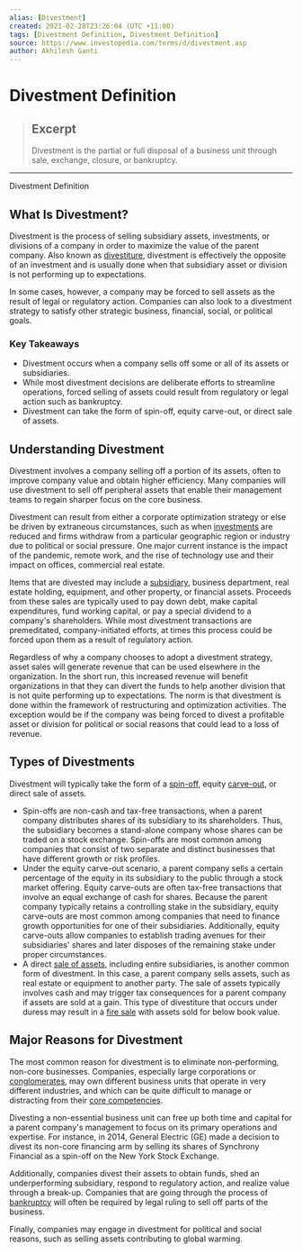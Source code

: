 ```yaml
---
alias: [Divestment]
created: 2021-02-28T23:26:04 (UTC +11:00)
tags: [Divestment Definition, Divestment Definition]
source: https://www.investopedia.com/terms/d/divestment.asp
author: Akhilesh Ganti
---
```


# Divestment Definition

> ## Excerpt
> Divestment is the partial or full disposal of a business unit through sale, exchange, closure, or bankruptcy.

---

Divestment Definition
## What Is Divestment?

Divestment is the process of selling subsidiary assets, investments, or divisions of a company in order to maximize the value of the parent company. Also known as [divestiture](https://www.investopedia.com/terms/d/divestiture.asp), divestment is effectively the opposite of an investment and is usually done when that subsidiary asset or division is not performing up to expectations.

In some cases, however, a company may be forced to sell assets as the result of legal or regulatory action. Companies can also look to a divestment strategy to satisfy other strategic business, financial, social, or political goals.

### Key Takeaways

-   Divestment occurs when a company sells off some or all of its assets or subsidiaries.
-   While most divestment decisions are deliberate efforts to streamline operations, forced selling of assets could result from regulatory or legal action such as bankruptcy.
-   Divestment can take the form of spin-off, equity carve-out, or direct sale of assets.

## Understanding Divestment

Divestment involves a company selling off a portion of its assets, often to improve company value and obtain higher efficiency. Many companies will use divestment to sell off peripheral assets that enable their management teams to regain sharper focus on the core business.

Divestment can result from either a corporate optimization strategy or else be driven by extraneous circumstances, such as when [investments](https://www.investopedia.com/terms/i/investment.asp) are reduced and firms withdraw from a particular geographic region or industry due to political or social pressure. One major current instance is the impact of the pandemic, remote work, and the rise of technology use and their impact on offices, commercial real estate.

Items that are divested may include a [subsidiary](https://www.investopedia.com/terms/s/subsidiary.asp), business department, real estate holding, equipment, and other property, or financial assets. Proceeds from these sales are typically used to pay down debt, make capital expenditures, fund working capital, or pay a special dividend to a company's shareholders. While most divestment transactions are premeditated, company-initiated efforts, at times this process could be forced upon them as a result of regulatory action.

Regardless of why a company chooses to adopt a divestment strategy, asset sales will generate revenue that can be used elsewhere in the organization. In the short run, this increased revenue will benefit organizations in that they can divert the funds to help another division that is not quite performing up to expectations. The norm is that divestment is done within the framework of restructuring and optimization activities. The exception would be if the company was being forced to divest a profitable asset or division for political or social reasons that could lead to a loss of revenue.

## Types of Divestments

Divestment will typically take the form of a [spin-off](https://www.investopedia.com/terms/s/spinoff.asp), equity [carve-out](https://www.investopedia.com/terms/c/carveout.asp), or direct sale of assets.

-   Spin-offs are non-cash and tax-free transactions, when a parent company distributes shares of its subsidiary to its shareholders. Thus, the subsidiary becomes a stand-alone company whose shares can be traded on a stock exchange. Spin-offs are most common among companies that consist of two separate and distinct businesses that have different growth or risk profiles.
-   Under the equity carve-out scenario, a parent company sells a certain percentage of the equity in its subsidiary to the public through a stock market offering. Equity carve-outs are often tax-free transactions that involve an equal exchange of cash for shares. Because the parent company typically retains a controlling stake in the subsidiary, equity carve-outs are most common among companies that need to finance growth opportunities for one of their subsidiaries. Additionally, equity carve-outs allow companies to establish trading avenues for their subsidiaries' shares and later disposes of the remaining stake under proper circumstances.
-   A direct [sale of assets](https://www.investopedia.com/terms/a/asset-disposal-plan.asp), including entire subsidiaries, is another common form of divestment. In this case, a parent company sells assets, such as real estate or equipment to another party. The sale of assets typically involves cash and may trigger tax consequences for a parent company if assets are sold at a gain. This type of divestiture that occurs under duress may result in a [fire sale](https://www.investopedia.com/terms/f/firesale.asp) with assets sold for below book value.

## Major Reasons for Divestment

The most common reason for divestment is to eliminate non-performing, non-core businesses. Companies, especially large corporations or [conglomerates](https://www.investopedia.com/terms/c/conglomerate.asp), may own different business units that operate in very different industries, and which can be quite difficult to manage or distracting from their [core competencies](https://www.investopedia.com/terms/c/core_competencies.asp).

Divesting a non-essential business unit can free up both time and capital for a parent company's management to focus on its primary operations and expertise. For instance, in 2014, General Electric (GE) made a decision to divest its non-core financing arm by selling its shares of Synchrony Financial as a spin-off on the New York Stock Exchange.

Additionally, companies divest their assets to obtain funds, shed an underperforming subsidiary, respond to regulatory action, and realize value through a break-up. Companies that are going through the process of [bankruptcy](https://www.investopedia.com/terms/b/bankruptcy.asp) will often be required by legal ruling to sell off parts of the business.

Finally, companies may engage in divestment for political and social reasons, such as selling assets contributing to global warming.
